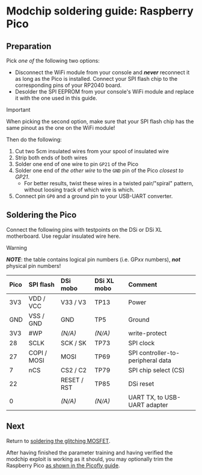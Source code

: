 # Modchip soldering guide: Raspberry Pico

## Preparation

Pick *one of* the following two options:

* Disconnect the WiFi module from your console and ***never*** reconnect it as
  long as the Pico is installed. Connect your SPI flash chip to the
  corresponding pins of your RP2040 board.
* Desolder the SPI EEPROM from your console's WiFi module and replace it with
  the one used in this guide.

> [!IMPORTANT]
> When picking the second option, make sure that your SPI flash chip has the
> same pinout as the one on the WiFi module!

Then do the following:

1. Cut two 5cm insulated wires from your spool of insulated wire
2. Strip both ends of both wires
3. Solder one end of one wire to pin `GP21` of the Pico
4. Solder one end of *the other wire* to the `GND` pin of the Pico *closest to
   GP21*.
   * For better results, twist these wires in a twisted pair/"spiral" pattern,
     without loosing track of which wire is which.
6. Connect pin `GP0` and a ground pin to your USB-UART converter.

## Soldering the Pico

Connect the following pins with testpoints on the DSi or DSi XL motherboard.
Use regular insulated wire here.

> [!WARNING]
> ***NOTE***: the table contains logical pin numbers (i.e. GP*xx* numbers),
> ***not*** physical pin numbers!

| Pico | SPI flash | DSi mobo | DSi XL mobo | Comment |
|:---- |:--------- |:-------- |:----------- |:------- |
| 3V3  | VDD / VCC | V33 / V3 | TP13        | Power   |
| GND  | VSS / GND | GND      | TP5         | Ground  |
| 3V3  | #WP       | *(N/A)*  | *(N/A)*     | write-protect |
| 28   | SCLK      | SCK / SK | TP73        | SPI clock |
| 27   | COPI / MOSI | MOSI   | TP69        | SPI controller-to-peripheral data |
| 7    | nCS       | CS2 / C2 | TP79        | SPI chip select (CS) |
| 22   |           | RESET / RST | TP85     | DSi reset |
| 0    |           | *(N/A)*  | *(N/A)*     | UART TX, to USB-UART adapter |

## Next

Return to [soldering the glitching MOSFET](../install.md#soldering-the-glitching-mosfet).

After having finished the parameter training and having verified the modchip
exploit is working as it should, you may optionally trim the Raspberry Pico
[as shown in the Picofly guide](https://gbatemp.net/download/a-definitive-picofly-install-guide.37968/).

